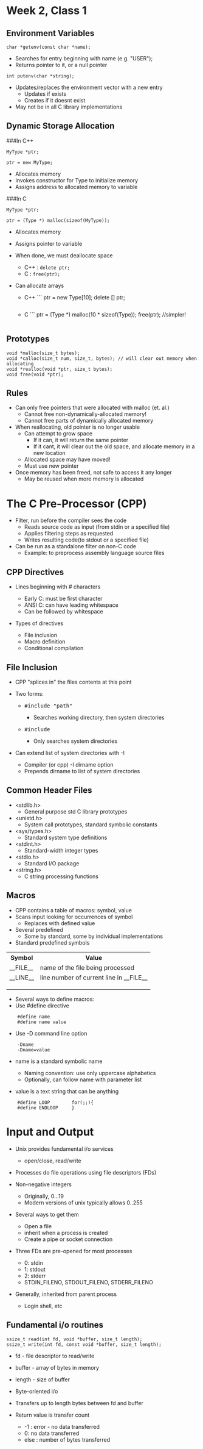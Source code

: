Week 2, Class 1
===

Environment Variables
---

```
char *getenv(const char *name);
```

- Searches for entry beginning with name (e.g. "USER");
- Returns pointer to it, or a null pointer

```
int putenv(char *string);
```

- Updates/replaces the environment vector with a new entry
    - Updates if exists
    - Creates if it doesnt exist
- May not be in all C library implementations

Dynamic Storage Allocation
---

###In C++

```
MyType *ptr;

ptr = new MyType;
```

- Allocates memory
- Invokes constructor for Type to initialize memory
- Assigns address to allocated memory to variable

###In C

```
MyType *ptr;

ptr = (Type *) malloc(sizeof(MyType));
```

- Allocates memory
- Assigns pointer to variable

- When done, we must deallocate space
    - C++ : ```delete ptr;```
    - C : ```free(ptr);```

- Can allocate arrays
    - C++ ```
        ptr = new Type[10];
        delete [] ptr;
        ```
    - C ```
        ptr = (Type *) malloc(10 * sizeof(Type));
        free(ptr); //simpler!
        ```

Prototypes
---

```
void *malloc(size_t bytes);
void *calloc(size_t num, size_t, bytes); // will clear out memory when allocating
void *realloc(void *ptr, size_t bytes);
void free(void *ptr);
```

Rules
---

- Can only free pointers that were allocated with malloc (et. al.)
    - Cannot free non-dynamically-allocated memory!
    - Cannot free parts of dynamically allocated memory
- When reallocating, old pointer is no longer usable
    - Can attempt to grow space
        - If it can, it will return the same pointer
        - If it cant, it will clear out the old space, and allocate memory in a new location
    - Allocated space may have moved!
    - Must use new pointer
- Once memory has been freed, not safe to access it any longer
    - May be reused when more memory is allocated

The C Pre-Processor (CPP)
===

- Filter, run before the compiler sees the code
    - Reads source code as input (from stdin or a specified file)
    - Applies filtering steps as requested
    - Writes resulting code(to stdout or a specified file)
- Can be run as a standalone filter on non-C code
    - Example: to preprocess assembly language source files

CPP Directives
---

- Lines beginning with # characters
    - Early C: must be first character
    - ANSI C: can have leading whitespace
    - Can be followed by whitespace

- Types of directives
    - File inclusion
    - Macro definition
    - Conditional compilation

File Inclusion
---

- CPP "splices in" the files contents at this point
- Two forms:
    - <pre>#include "path"</pre>
        - Searches working directory, then system directories
    - <pre>#include <path></pre>
        - Only searches system directories

- Can extend list of system directories with -I
    - Compiler (or cpp) -I dirname option
    - Prepends dirname to list of system directories

Common Header Files
---

- <stdlib.h>
    - General purpose std C library prototypes
- <unistd.h>
    - System call prototypes, standard symbolic constants
- <sys/types.h>
    - Standard system type definitions
- <stdint.h>
    - Standard-width integer types
- <stdio.h>
    - Standard I/O package
- <string.h>
    - C string processing functions

Macros 
---

- CPP contains a table of macros: symbol, value
- Scans input looking for occurrences of symbol
    - Replaces with defined value
- Several predefined
    - Some by standard, some by individual implementations
- Standard predefined symbols

<table>
    <tr>
        <th>Symbol</th>
        <th>Value</th>
    </tr>
    <tr>
        <td>__FILE__</td>
        <td>name of the file being processed</td>
    <tr>
    <tr>
        <td>__LINE__</td>
        <td>line number of current line in __FILE__</td>
    <tr>
    <tr>
        <td></td>
        <td></td>
    <tr>
    <tr>
        <td></td>
        <td></td>
    <tr>
    <tr>
        <td></td>
        <td></td>
    <tr>
 </table>

 - Several ways to define macros:
 - Use #define directive
```
    #define name
    #define name value
```

- Use -D command line option
```
    -Dname
    -Dname=value
```

- name is a standard symbolic name
    - Naming convention: use only uppercase alphabetics
    - Optionally, can follow name with parameter list

- value is a text string that can be anything

```
    #define LOOP        for(;;){
    #define ENDLOOP     }
```

Input and Output
===

- Unix provides fundamental i/o services
    - open/close, read/write

- Processes do file operations using file descriptors (FDs)
- Non-negative integers
    - Originally, 0...19
    - Modern versions of unix typically allows 0..255
- Several ways to get them
    - Open a file
    - inherit when a process is created 
    - Create a pipe or socket connection

- Three FDs are pre-opened for most processes
    - 0: stdin
    - 1: stdout
    - 2: stderr
    - STDIN_FILENO, STDOUT_FILENO, STDERR_FILENO
- Generally, inherited from parent process
    - Login shell, etc

Fundamental i/o routines
---

```
ssize_t read(int fd, void *buffer, size_t length);
ssize_t write(int fd, const void *buffer, size_t length);
```

- fd - file descriptor to read/write
- buffer - array of bytes in memory
- length - size of buffer

- Byte-oriented i/o
- Transfers up to length bytes between fd and buffer
- Return value is transfer count
    - -1 : error - no data transferred
    - 0: no data transferred
    - else : number of bytes transferred



